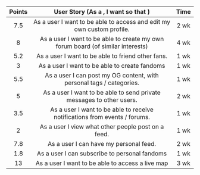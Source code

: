 | Points	  | User Story (As a <user>, I want <a goal> so that <reason>) 										| Time 		|
|:---------:|:-----------------------------------------------------------------------------:|:-------:|
|7.5				|As a user I want to be able to access and edit my own custom profile.					|2 wk			|
|8					|As a user I want to be able to create my own forum board (of similar interests)|4 wk			|
|5.2				|As a user I want to be able to friend other fans.															|1 wk			|
|3					|As a user I want to be able to create fandoms																	|1 wk			|
|5.5				|As a user I can post my OG content, with personal tags / categories.						|1 wk			|
|5					|As a user I want to be able to send private messages to other users. 					|2 wk			|
|3.5				|As a user I want to be able to receive notifications from events / forums.			|1 wk			|
|2					|As a user I view what other people post on a feed.															|1 wk			|
|7.8				|As a user I can have my personal feed.																					|2 wk			|
|1.8				|As a user I can subscribe to personal fandoms																	|1 wk			|
|13					|As a user I want to be able to access a live map																|3 wk			|
